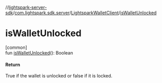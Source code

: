 //[lightspark-server-sdk](../../../index.md)/[com.lightspark.sdk.server](../index.md)/[LightsparkWalletClient](index.md)/[isWalletUnlocked](is-wallet-unlocked.md)

# isWalletUnlocked

[common]\
fun [isWalletUnlocked](is-wallet-unlocked.md)(): Boolean

#### Return

True if the wallet is unlocked or false if it is locked.
